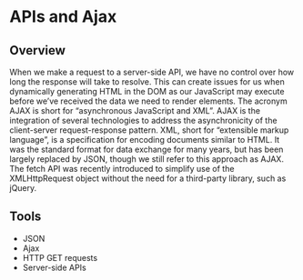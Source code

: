 #  APIs and Ajax

## Overview

When we make a request to a server-side API, we have no control over how long the response will take to resolve. This can create issues for us when dynamically generating HTML in the DOM as our JavaScript may execute before we’ve received the data we need to render elements. The acronym AJAX is short for “asynchronous JavaScript and XML”. AJAX is the integration of several technologies to address the asynchronicity of the client-server request-response pattern. XML, short for “extensible markup language”, is a specification for encoding documents similar to HTML. It was the standard format for data exchange for many years, but has been largely replaced by JSON, though we still refer to this approach as AJAX. The fetch API was recently introduced to simplify use of the XMLHttpRequest object without the need for a third-party library, such as jQuery.

## Tools
* JSON
* Ajax
* HTTP GET requests
* Server-side APIs
